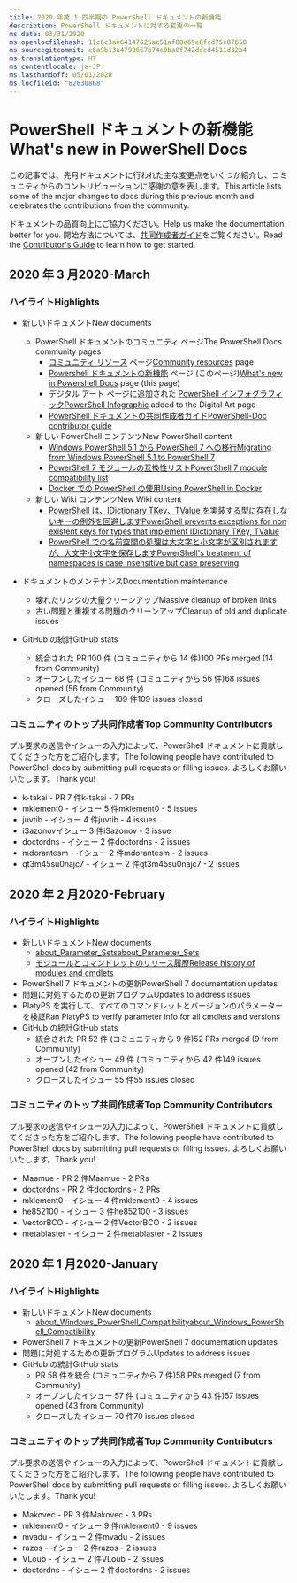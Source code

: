 ```yaml
---
title: 2020 年第 1 四半期の PowerShell ドキュメントの新機能
description: PowerShell ドキュメントに対する変更の一覧
ms.date: 03/31/2020
ms.openlocfilehash: 11c6c3ae64147625ac51af88e69e8fcd75c87658
ms.sourcegitcommit: e6a9b13a4799667b74e0ba0f742dded4511d32b4
ms.translationtype: HT
ms.contentlocale: ja-JP
ms.lasthandoff: 05/01/2020
ms.locfileid: "82630868"
---
```

# <a name="whats-new-in-powershell-docs"></a><span data-ttu-id="ecc82-103">PowerShell ドキュメントの新機能</span><span class="sxs-lookup"><span data-stu-id="ecc82-103">What's new in PowerShell Docs</span></span>

<span data-ttu-id="ecc82-104">この記事では、先月ドキュメントに行われた主な変更点をいくつか紹介し、コミュニティからのコントリビューションに感謝の意を表します。</span><span class="sxs-lookup"><span data-stu-id="ecc82-104">This article lists some of the major changes to docs during this previous month and celebrates the contributions from the community.</span></span>

<span data-ttu-id="ecc82-105">ドキュメントの品質向上にご協力ください。</span><span class="sxs-lookup"><span data-stu-id="ecc82-105">Help us make the documentation better for you.</span></span> <span data-ttu-id="ecc82-106">開始方法については、[共同作成者ガイド][contrib]をご覧ください。</span><span class="sxs-lookup"><span data-stu-id="ecc82-106">Read the [Contributor's Guide][contrib] to learn how to get started.</span></span>

## <a name="2020-march"></a><span data-ttu-id="ecc82-107">2020 年 3 月</span><span class="sxs-lookup"><span data-stu-id="ecc82-107">2020-March</span></span>

### <a name="highlights"></a><span data-ttu-id="ecc82-108">ハイライト</span><span class="sxs-lookup"><span data-stu-id="ecc82-108">Highlights</span></span>

- <span data-ttu-id="ecc82-109">新しいドキュメント</span><span class="sxs-lookup"><span data-stu-id="ecc82-109">New documents</span></span>
  - <span data-ttu-id="ecc82-110">PowerShell ドキュメントのコミュニティ ページ</span><span class="sxs-lookup"><span data-stu-id="ecc82-110">The PowerShell Docs community pages</span></span>
    - <span data-ttu-id="ecc82-111">[コミュニティ リソース](/powershell/scripting/community/community-support) ページ</span><span class="sxs-lookup"><span data-stu-id="ecc82-111">[Community resources](/powershell/scripting/community/community-support) page</span></span>
    - <span data-ttu-id="ecc82-112">[Powershell ドキュメントの新機能](#2020-march) ページ (このページ)</span><span class="sxs-lookup"><span data-stu-id="ecc82-112">[What's new in Powershell Docs](#2020-march) page (this page)</span></span>
    - <span data-ttu-id="ecc82-113">デジタル アート ページに追加された [PowerShell インフォグラフィック](https://github.com/MicrosoftDocs/PowerShell-Docs/blob/staging/assets/PowerShell_7_Infographic.pdf)</span><span class="sxs-lookup"><span data-stu-id="ecc82-113">[PowerShell Infographic](https://github.com/MicrosoftDocs/PowerShell-Docs/blob/staging/assets/PowerShell_7_Infographic.pdf) added to the Digital Art page</span></span>
    - [<span data-ttu-id="ecc82-114">PowerShell ドキュメントの共同作成者ガイド</span><span class="sxs-lookup"><span data-stu-id="ecc82-114">PowerShell-Doc contributor guide</span></span>](/powershell/scripting/community/contributing/overview?view=powershell-7)
  - <span data-ttu-id="ecc82-115">新しい PowerShell コンテンツ</span><span class="sxs-lookup"><span data-stu-id="ecc82-115">New PowerShell content</span></span>
    - [<span data-ttu-id="ecc82-116">Windows PowerShell 5.1 から PowerShell 7 への移行</span><span class="sxs-lookup"><span data-stu-id="ecc82-116">Migrating from Windows PowerShell 5.1 to PowerShell 7</span></span>](/powershell/scripting/whats-new/migrating-from-windows-powershell-51-to-powershell-7)
    - [<span data-ttu-id="ecc82-117">PowerShell 7 モジュールの互換性リスト</span><span class="sxs-lookup"><span data-stu-id="ecc82-117">PowerShell 7 module compatibility list</span></span>](/PowerShell/scripting/whats-new/module-compatibility)
    - [<span data-ttu-id="ecc82-118">Docker での PowerShell の使用</span><span class="sxs-lookup"><span data-stu-id="ecc82-118">Using PowerShell in Docker</span></span>](/powershell/scripting/install/powershell-in-docker)
  - <span data-ttu-id="ecc82-119">新しい Wiki コンテンツ</span><span class="sxs-lookup"><span data-stu-id="ecc82-119">New Wiki content</span></span>
    - [<span data-ttu-id="ecc82-120">PowerShell は、IDictionary TKey、TValue を実装する型に存在しないキーの例外を回避します</span><span class="sxs-lookup"><span data-stu-id="ecc82-120">PowerShell prevents exceptions for non existent keys for types that implement IDictionary TKey, TValue</span></span>](https://github.com/MicrosoftDocs/PowerShell-Docs/wiki/PowerShell-prevents-exceptions-for-non-existent-keys-for-types-that-implement-IDictionary-TKey,-TValue-)
    - [<span data-ttu-id="ecc82-121">PowerShell での名前空間の処理は大文字と小文字が区別されますが、大文字小文字を保存します</span><span class="sxs-lookup"><span data-stu-id="ecc82-121">PowerShell's treatment of namespaces is case insensitive but case preserving</span></span>](https://github.com/MicrosoftDocs/PowerShell-Docs/wiki/PowerShell's-treatment-of-namespaces-is-case-insensitive-but-case-preserving)

- <span data-ttu-id="ecc82-122">ドキュメントのメンテナンス</span><span class="sxs-lookup"><span data-stu-id="ecc82-122">Documentation maintenance</span></span>
  - <span data-ttu-id="ecc82-123">壊れたリンクの大量クリーンアップ</span><span class="sxs-lookup"><span data-stu-id="ecc82-123">Massive cleanup of broken links</span></span>
  - <span data-ttu-id="ecc82-124">古い問題と重複する問題のクリーンアップ</span><span class="sxs-lookup"><span data-stu-id="ecc82-124">Cleanup of old and duplicate issues</span></span>

- <span data-ttu-id="ecc82-125">GitHub の統計</span><span class="sxs-lookup"><span data-stu-id="ecc82-125">GitHub stats</span></span>
  - <span data-ttu-id="ecc82-126">統合された PR 100 件 (コミュニティから 14 件)</span><span class="sxs-lookup"><span data-stu-id="ecc82-126">100 PRs merged (14 from Community)</span></span>
  - <span data-ttu-id="ecc82-127">オープンしたイシュー 68 件 (コミュニティから 56 件)</span><span class="sxs-lookup"><span data-stu-id="ecc82-127">68 issues opened (56 from Community)</span></span>
  - <span data-ttu-id="ecc82-128">クローズしたイシュー 109 件</span><span class="sxs-lookup"><span data-stu-id="ecc82-128">109 issues closed</span></span>

### <a name="top-community-contributors"></a><span data-ttu-id="ecc82-129">コミュニティのトップ共同作成者</span><span class="sxs-lookup"><span data-stu-id="ecc82-129">Top Community Contributors</span></span>

<span data-ttu-id="ecc82-130">プル要求の送信やイシューの入力によって、PowerShell ドキュメントに貢献してくださった方をご紹介します。</span><span class="sxs-lookup"><span data-stu-id="ecc82-130">The following people have contributed to PowerShell docs by submitting pull requests or filling issues.</span></span> <span data-ttu-id="ecc82-131">よろしくお願いいたします。</span><span class="sxs-lookup"><span data-stu-id="ecc82-131">Thank you!</span></span>

- <span data-ttu-id="ecc82-132">k-takai - PR 7 件</span><span class="sxs-lookup"><span data-stu-id="ecc82-132">k-takai - 7 PRs</span></span>
- <span data-ttu-id="ecc82-133">mklement0 - イシュー 5 件</span><span class="sxs-lookup"><span data-stu-id="ecc82-133">mklement0 - 5 issues</span></span>
- <span data-ttu-id="ecc82-134">juvtib - イシュー 4 件</span><span class="sxs-lookup"><span data-stu-id="ecc82-134">juvtib - 4 issues</span></span>
- <span data-ttu-id="ecc82-135">iSazonovイシュー 3 件</span><span class="sxs-lookup"><span data-stu-id="ecc82-135">iSazonov - 3 issue</span></span>
- <span data-ttu-id="ecc82-136">doctordns - イシュー 2 件</span><span class="sxs-lookup"><span data-stu-id="ecc82-136">doctordns - 2 issues</span></span>
- <span data-ttu-id="ecc82-137">mdorantesm - イシュー 2 件</span><span class="sxs-lookup"><span data-stu-id="ecc82-137">mdorantesm - 2 issues</span></span>
- <span data-ttu-id="ecc82-138">qt3m45su0najc7 - イシュー 2 件</span><span class="sxs-lookup"><span data-stu-id="ecc82-138">qt3m45su0najc7 - 2 issues</span></span>

## <a name="2020-february"></a><span data-ttu-id="ecc82-139">2020 年 2 月</span><span class="sxs-lookup"><span data-stu-id="ecc82-139">2020-February</span></span>

### <a name="highlights"></a><span data-ttu-id="ecc82-140">ハイライト</span><span class="sxs-lookup"><span data-stu-id="ecc82-140">Highlights</span></span>

- <span data-ttu-id="ecc82-141">新しいドキュメント</span><span class="sxs-lookup"><span data-stu-id="ecc82-141">New documents</span></span>
  - [<span data-ttu-id="ecc82-142">about_Parameter_Sets</span><span class="sxs-lookup"><span data-stu-id="ecc82-142">about_Parameter_Sets</span></span>](/powershell/module/microsoft.powershell.core/about/about_parameter_sets)
  - [<span data-ttu-id="ecc82-143">モジュールとコマンドレットのリリース履歴</span><span class="sxs-lookup"><span data-stu-id="ecc82-143">Release history of modules and cmdlets</span></span>](/powershell/scripting/whats-new/cmdlet-versions)
- <span data-ttu-id="ecc82-144">PowerShell 7 ドキュメントの更新</span><span class="sxs-lookup"><span data-stu-id="ecc82-144">PowerShell 7 documentation updates</span></span>
- <span data-ttu-id="ecc82-145">問題に対処するための更新プログラム</span><span class="sxs-lookup"><span data-stu-id="ecc82-145">Updates to address issues</span></span>
- <span data-ttu-id="ecc82-146">PlatyPS を実行して、すべてのコマンドレットとバージョンのパラメーターを検証</span><span class="sxs-lookup"><span data-stu-id="ecc82-146">Ran PlatyPS to verify parameter info for all cmdlets and versions</span></span>
- <span data-ttu-id="ecc82-147">GitHub の統計</span><span class="sxs-lookup"><span data-stu-id="ecc82-147">GitHub stats</span></span>
  - <span data-ttu-id="ecc82-148">統合された PR 52 件 (コミュニティから 9 件)</span><span class="sxs-lookup"><span data-stu-id="ecc82-148">52 PRs merged (9 from Community)</span></span>
  - <span data-ttu-id="ecc82-149">オープンしたイシュー 49 件 (コミュニティから 42 件)</span><span class="sxs-lookup"><span data-stu-id="ecc82-149">49 issues opened (42 from Community)</span></span>
  - <span data-ttu-id="ecc82-150">クローズしたイシュー 55 件</span><span class="sxs-lookup"><span data-stu-id="ecc82-150">55 issues closed</span></span>

### <a name="top-community-contributors"></a><span data-ttu-id="ecc82-151">コミュニティのトップ共同作成者</span><span class="sxs-lookup"><span data-stu-id="ecc82-151">Top Community Contributors</span></span>

<span data-ttu-id="ecc82-152">プル要求の送信やイシューの入力によって、PowerShell ドキュメントに貢献してくださった方をご紹介します。</span><span class="sxs-lookup"><span data-stu-id="ecc82-152">The following people have contributed to PowerShell docs by submitting pull requests or filling issues.</span></span> <span data-ttu-id="ecc82-153">よろしくお願いいたします。</span><span class="sxs-lookup"><span data-stu-id="ecc82-153">Thank you!</span></span>

- <span data-ttu-id="ecc82-154">Maamue - PR 2 件</span><span class="sxs-lookup"><span data-stu-id="ecc82-154">Maamue - 2 PRs</span></span>
- <span data-ttu-id="ecc82-155">doctordns - PR 2 件</span><span class="sxs-lookup"><span data-stu-id="ecc82-155">doctordns - 2 PRs</span></span>
- <span data-ttu-id="ecc82-156">mklement0 - イシュー 4 件</span><span class="sxs-lookup"><span data-stu-id="ecc82-156">mklement0 - 4 issues</span></span>
- <span data-ttu-id="ecc82-157">he852100 - イシュー 3 件</span><span class="sxs-lookup"><span data-stu-id="ecc82-157">he852100 - 3 issues</span></span>
- <span data-ttu-id="ecc82-158">VectorBCO - イシュー 2 件</span><span class="sxs-lookup"><span data-stu-id="ecc82-158">VectorBCO - 2 issues</span></span>
- <span data-ttu-id="ecc82-159">metablaster - イシュー 2 件</span><span class="sxs-lookup"><span data-stu-id="ecc82-159">metablaster - 2 issues</span></span>

## <a name="2020-january"></a><span data-ttu-id="ecc82-160">2020 年 1 月</span><span class="sxs-lookup"><span data-stu-id="ecc82-160">2020-January</span></span>

### <a name="highlights"></a><span data-ttu-id="ecc82-161">ハイライト</span><span class="sxs-lookup"><span data-stu-id="ecc82-161">Highlights</span></span>

- <span data-ttu-id="ecc82-162">新しいドキュメント</span><span class="sxs-lookup"><span data-stu-id="ecc82-162">New documents</span></span>
  - [<span data-ttu-id="ecc82-163">about_Windows_PowerShell_Compatibility</span><span class="sxs-lookup"><span data-stu-id="ecc82-163">about_Windows_PowerShell_Compatibility</span></span>](/powershell/module/microsoft.powershell.core/about/about_Windows_PowerShell_Compatibility)
- <span data-ttu-id="ecc82-164">PowerShell 7 ドキュメントの更新</span><span class="sxs-lookup"><span data-stu-id="ecc82-164">PowerShell 7 documentation updates</span></span>
- <span data-ttu-id="ecc82-165">問題に対処するための更新プログラム</span><span class="sxs-lookup"><span data-stu-id="ecc82-165">Updates to address issues</span></span>
- <span data-ttu-id="ecc82-166">GitHub の統計</span><span class="sxs-lookup"><span data-stu-id="ecc82-166">GitHub stats</span></span>
  - <span data-ttu-id="ecc82-167">PR 58 件を統合 (コミュニティから 7 件)</span><span class="sxs-lookup"><span data-stu-id="ecc82-167">58 PRs merged (7 from Community)</span></span>
  - <span data-ttu-id="ecc82-168">オープンしたイシュー 57 件 (コミュニティから 43 件)</span><span class="sxs-lookup"><span data-stu-id="ecc82-168">57 issues opened (43 from Community)</span></span>
  - <span data-ttu-id="ecc82-169">クローズしたイシュー 70 件</span><span class="sxs-lookup"><span data-stu-id="ecc82-169">70 issues closed</span></span>

### <a name="top-community-contributors"></a><span data-ttu-id="ecc82-170">コミュニティのトップ共同作成者</span><span class="sxs-lookup"><span data-stu-id="ecc82-170">Top Community Contributors</span></span>

<span data-ttu-id="ecc82-171">プル要求の送信やイシューの入力によって、PowerShell ドキュメントに貢献してくださった方をご紹介します。</span><span class="sxs-lookup"><span data-stu-id="ecc82-171">The following people have contributed to PowerShell docs by submitting pull requests or filling issues.</span></span> <span data-ttu-id="ecc82-172">よろしくお願いいたします。</span><span class="sxs-lookup"><span data-stu-id="ecc82-172">Thank you!</span></span>

- <span data-ttu-id="ecc82-173">Makovec - PR 3 件</span><span class="sxs-lookup"><span data-stu-id="ecc82-173">Makovec - 3 PRs</span></span>
- <span data-ttu-id="ecc82-174">mklement0 - イシュー 9 件</span><span class="sxs-lookup"><span data-stu-id="ecc82-174">mklement0 - 9 issues</span></span>
- <span data-ttu-id="ecc82-175">mvadu - イシュー 2 件</span><span class="sxs-lookup"><span data-stu-id="ecc82-175">mvadu - 2 issues</span></span>
- <span data-ttu-id="ecc82-176">razos - イシュー 2 件</span><span class="sxs-lookup"><span data-stu-id="ecc82-176">razos - 2 issues</span></span>
- <span data-ttu-id="ecc82-177">VLoub - イシュー 2 件</span><span class="sxs-lookup"><span data-stu-id="ecc82-177">VLoub - 2 issues</span></span>
- <span data-ttu-id="ecc82-178">doctordns - イシュー 2 件</span><span class="sxs-lookup"><span data-stu-id="ecc82-178">doctordns - 2 issues</span></span>

<!-- Link references -->
[contrib]: contributing/overview.md